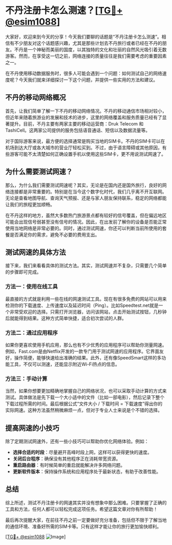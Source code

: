 # 不丹注册卡怎么测速？[[TG💪+ @esim1088](https://t.me/s/esim1088)]

大家好，欢迎来到今天的分享！今天我们要聊的话题是“不丹注册卡怎么测速”。相信有不少朋友对这个话题感兴趣，尤其是那些计划去不丹旅行或者已经在不丹的朋友。不丹是一个神秘而美丽的国度，以其独特的文化和壮丽的自然风光吸引着无数游客。然而，在享受这一切之前，网络连接的质量往往是我们需要考虑的重要因素之一。

在不丹使用移动数据服务时，很多人可能会遇到一个问题：如何测试自己的网络速度呢？今天我们就来详细探讨一下这个问题，并提供一些实用的方法和建议。

## 不丹的移动网络概况

首先，让我们简单了解一下不丹的移动网络情况。不丹的移动通信市场相对较小，但近年来随着旅游业的发展和技术的进步，这里的网络覆盖和服务质量已经有了显著提升。目前，不丹主要有两家主要的移动运营商：Druk Telecom 和 TashiCell。这两家公司提供的服务包括语音通话、短信以及数据流量等。

对于国际游客来说，最方便的选择通常是购买当地的SIM卡。不丹的SIM卡可以在机场到达大厅或各大城市的营业厅轻松买到。不过，由于语言障碍或其他原因，有些游客可能不太清楚如何正确设置手机以使用这些SIM卡，更不用说测试网速了。

## 为什么需要测试网速？

那么，为什么我们需要测试网速呢？其实，无论是在国内还是国外旅行，良好的网络连接都是非常重要的。特别是在当今这个数字化时代，我们几乎离不开互联网。无论是查看地图导航、查询天气预报、还是与家人朋友保持联系，稳定的网络都能让我们的旅程更加顺畅。

在不丹这样的地方，虽然大多数热门旅游景点都有较好的信号覆盖，但在偏远地区可能会出现信号弱甚至没有信号的情况。因此，在出发前了解你的设备是否能正常使用当地网络是非常必要的。同时，通过测试网速，你还可以判断当前所使用的套餐是否满足你的需求，避免不必要的费用支出。

## 测试网速的具体方法

接下来，我们来看看具体的测试方法。其实，测试网速并不复杂，只需要几个简单的步骤即可完成。

### 方法一：使用在线工具

最直接的方式就是利用一些在线的网速测试工具。现在有很多免费的网站可以用来检测你的下载速度、上传速度以及延迟时间（Ping）。比如Speedtest.net就是一个非常受欢迎的选择。只需打开浏览器，访问该网站，点击开始测试按钮，几秒钟后就能得到结果。这种方式简单快捷，适合初次尝试的人群。

### 方法二：通过应用程序

如果你更喜欢使用手机应用，那么也有不少优秀的应用程序可以帮助你测量网速。例如，Fast.com是由Netflix开发的一款专门用于测试网速的应用程序。它界面友好，操作简便，能够快速给出准确的结果。此外，还有像SpeedSmart这样的多功能工具，不仅可以测速，还能显示附近Wi-Fi热点的信息。

### 方法三：手动计算

当然，如果你想要更加精确地掌握自己的网络状况，也可以采取手动计算的方式来测试。具体做法是先下载一个大小适中的文件（比如一部电影），然后记录下整个下载过程所需的时间。最后根据公式“文件大小 / 下载时间 = 下载速度”得出你的实际网速。这种方法虽然稍微麻烦一点，但对于专业人士来说是个不错的选择。

## 提高网速的小技巧

除了定期测试网速外，还有一些小技巧可以帮助你优化网络体验。例如：

- **选择合适的时段**：尽量避开高峰时段上网，这样可以获得更快的速度。
- **关闭后台程序**：确保没有其他程序正在消耗带宽资源。
- **重启路由器**：有时候简单的重启就能解决许多网络问题。
- **更新软件版本**：保持操作系统和应用程序处于最新状态，有助于改善性能。

## 总结

综上所述，测试不丹注册卡的网速其实并没有想象中那么困难。只要掌握了正确的工具和方法，任何人都可以轻松完成这项任务。希望这篇文章对你有所帮助！

最后再次提醒大家，在前往不丹之前一定要做好充分准备，包括但不限于了解当地的通信环境、准备好所需的SIM卡等。只有这样才能让你的旅行更加愉快顺利。

[[TG💪+ @esim1088](https://t.me/s/esim1088) ![Image](https://i.postimg.cc/4NQfJmqS/Snipaste-2025-05-13-00-14-12.png)]